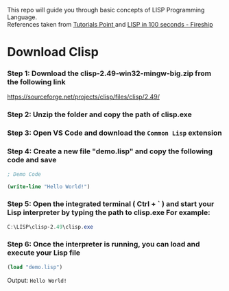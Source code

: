 This repo will guide you through basic concepts of LISP Programming Language.  
References taken from <a href="https://www.tutorialspoint.com/lisp/"> Tutorials Point </a> and <a href="https://www.youtube.com/watch?v=INUHCQST7CU"> LISP in 100 seconds - Fireship </a>

# Download Clisp

### Step 1: Download the clisp-2.49-win32-mingw-big.zip from the following link
<a href="https://sourceforge.net/projects/clisp/files/clisp/2.49/"> https://sourceforge.net/projects/clisp/files/clisp/2.49/ </a>

### Step 2: Unzip the folder and copy the path of clisp.exe

### Step 3: Open VS Code and download the `Common Lisp` extension

### Step 4: Create a new file "demo.lisp" and copy the following code and save
```lisp
; Demo Code

(write-line "Hello World!")
```

### Step 5: Open the integrated terminal ( Ctrl + ` ) and start your Lisp interpreter by typing the path to clisp.exe For example:
```powershell
C:\LISP\clisp-2.49\clisp.exe
```

### Step 6: Once the interpreter is running, you can load and execute your Lisp file
```lisp
(load "demo.lisp")
```

Output:  `Hello World!`

